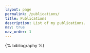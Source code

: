 ```yaml
---
layout: page
permalink: /publications/
title: Publications
description: List of my publications.
nav: true
nav_order: 1
---
```


<!-- _pages/publications.md -->
<div class="publications">

{% bibliography %}

</div>
